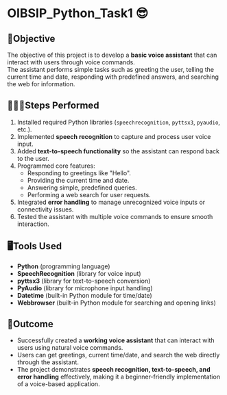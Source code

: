 # OIBSIP_Python_Task1 😎

## 🎯Objective
The objective of this project is to develop a **basic voice assistant** that can interact with users through voice commands.  
The assistant performs simple tasks such as greeting the user, telling the current time and date, responding with predefined answers, and searching the web for information.

## 🚶🏿‍♂️Steps Performed
1. Installed required Python libraries (`speechrecognition`, `pyttsx3`, `pyaudio`, etc.).
2. Implemented **speech recognition** to capture and process user voice input.
3. Added **text-to-speech functionality** so the assistant can respond back to the user.
4. Programmed core features:
   - Responding to greetings like "Hello".
   - Providing the current time and date.
   - Answering simple, predefined queries.
   - Performing a web search for user requests.
5. Integrated **error handling** to manage unrecognized voice inputs or connectivity issues.
6. Tested the assistant with multiple voice commands to ensure smooth interaction.

## 🖥Tools Used
- **Python** (programming language)  
- **SpeechRecognition** (library for voice input)  
- **pyttsx3** (library for text-to-speech conversion)  
- **PyAudio** (library for microphone input handling)  
- **Datetime** (built-in Python module for time/date)  
- **Webbrowser** (built-in Python module for searching and opening links)  

## 🔑Outcome
- Successfully created a **working voice assistant** that can interact with users using natural voice commands.  
- Users can get greetings, current time/date, and search the web directly through the assistant.  
- The project demonstrates **speech recognition, text-to-speech, and error handling** effectively, making it a beginner-friendly implementation of a voice-based application.

